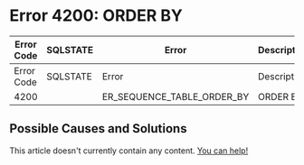 
# Error 4200: ORDER BY


| Error Code | SQLSTATE | Error | Description |
| --- | --- | --- | --- |
| Error Code | SQLSTATE | Error | Description |
| 4200 |  | ER_SEQUENCE_TABLE_ORDER_BY | ORDER BY |




## Possible Causes and Solutions


This article doesn't currently contain any content. [You can help!](/kb/en/writing-and-editing-knowledge-base-articles/)

